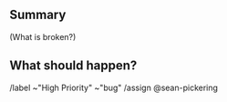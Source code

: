 ## Summary

(What is broken?)

## What should happen?

/label ~"High Priority" ~"bug"
/assign @sean-pickering
